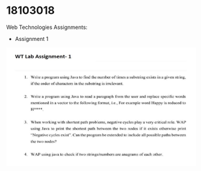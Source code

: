 # 18103018
Web Technologies Assignments:
- Assignment 1

![Assignment 1](https://github.com/ankitgoyal0301/18103018/blob/master/Lab%20Assignment%201/Assignment.PNG)
